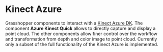 # Kinect Azure

Grasshopper components to interact with a [Kinect Azure DK](https://learn.microsoft.com/en-us/azure/kinect-dk/). 
The component __Azure Kinect Quick__ allows to directly capture and display a point cloud.
The other components allow finer control over the workflow and transformation from depth and color image to point cloud. 
Currently only a subset of the full functionality of the Kinect Azure is implemented.